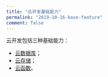 ```yaml
---
title: "云开发基础能力"
permalink: "2019-10-16-base-feature"
comment: false
---
```


云开发包括三种基础能力：
- [云数据库](/docs/clouddatabase-summary/)；
- [云存储](/docs/cloudstorage-summary/)；
- [云函数](/docs/cloudfunction-summary/)。